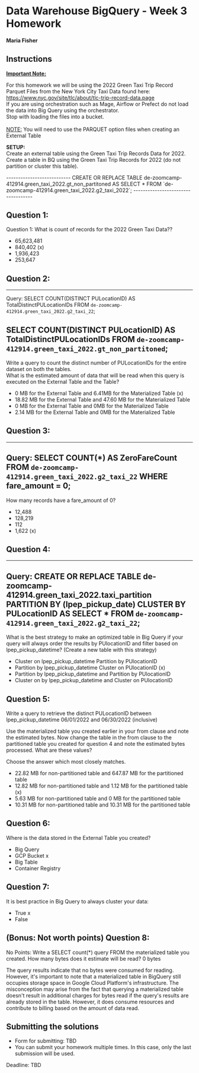 # Data Warehouse BigQuery - Week 3 Homework
#### Maria Fisher 

## Instructions 
<b><u>Important Note:</b></u> <p> For this homework we will be using the 2022 Green Taxi Trip Record Parquet Files from the New York
City Taxi Data found here: </br> https://www.nyc.gov/site/tlc/about/tlc-trip-record-data.page </br>
If you are using orchestration such as Mage, Airflow or Prefect do not load the data into Big Query using the orchestrator.</br> 
Stop with loading the files into a bucket. </br></br>
<u>NOTE:</u> You will need to use the PARQUET option files when creating an External Table</br>

<b>SETUP:</b></br>
Create an external table using the Green Taxi Trip Records Data for 2022. </br>
Create a table in BQ using the Green Taxi Trip Records for 2022 (do not partition or cluster this table). </br>
</p>
---------------------------
CREATE OR REPLACE TABLE de-zoomcamp-412914.green_taxi_2022.gt_non_partitoned AS
SELECT * FROM `de-zoomcamp-412914.green_taxi_2022.g2_taxi_2022`;
-----------------------------------

## Question 1:
Question 1: What is count of records for the 2022 Green Taxi Data??
- 65,623,481
- 840,402 (x)
- 1,936,423
- 253,647

## Question 2:

---
Query:
SELECT COUNT(DISTINCT PULocationID) AS TotalDistinctPULocationIDs
FROM `de-zoomcamp-412914.green_taxi_2022.g2_taxi_22`;

SELECT COUNT(DISTINCT PULocationID) AS TotalDistinctPULocationIDs
FROM `de-zoomcamp-412914.green_taxi_2022.gt_non_partitoned`;
---
Write a query to count the distinct number of PULocationIDs for the entire dataset on both the tables.</br> 
What is the estimated amount of data that will be read when this query is executed on the External Table and the Table?

- 0 MB for the External Table and 6.41MB for the Materialized Table (x)
- 18.82 MB for the External Table and 47.60 MB for the Materialized Table
- 0 MB for the External Table and 0MB for the Materialized Table
- 2.14 MB for the External Table and 0MB for the Materialized Table 


## Question 3:
---
Query:
SELECT COUNT(*) AS ZeroFareCount
FROM `de-zoomcamp-412914.green_taxi_2022.g2_taxi_22`
WHERE fare_amount = 0;
---
How many records have a fare_amount of 0?
- 12,488
- 128,219
- 112
- 1,622 (x)

## Question 4:

-----
Query:
CREATE  OR REPLACE TABLE de-zoomcamp-412914.green_taxi_2022.taxi_partition
PARTITION BY (lpep_pickup_date)
CLUSTER BY PULocationID AS
SELECT *
FROM `de-zoomcamp-412914.green_taxi_2022.g2_taxi_22`;
---
What is the best strategy to make an optimized table in Big Query if your query will always order the results by PUlocationID and filter based on lpep_pickup_datetime? (Create a new table with this strategy)
- Cluster on lpep_pickup_datetime Partition by PUlocationID
- Partition by lpep_pickup_datetime  Cluster on PUlocationID (x)
- Partition by lpep_pickup_datetime and Partition by PUlocationID
- Cluster on by lpep_pickup_datetime and Cluster on PUlocationID

## Question 5:
Write a query to retrieve the distinct PULocationID between lpep_pickup_datetime
06/01/2022 and 06/30/2022 (inclusive)</br>

Use the materialized table you created earlier in your from clause and note the estimated bytes. Now change the table in the from clause to the partitioned table you created for question 4 and note the estimated bytes processed. What are these values? </br>

Choose the answer which most closely matches.</br> 

- 22.82 MB for non-partitioned table and 647.87 MB for the partitioned table
- 12.82 MB for non-partitioned table and 1.12 MB for the partitioned table (x)
- 5.63 MB for non-partitioned table and 0 MB for the partitioned table
- 10.31 MB for non-partitioned table and 10.31 MB for the partitioned table


## Question 6: 
Where is the data stored in the External Table you created?

- Big Query
- GCP Bucket  x
- Big Table
- Container Registry


## Question 7:
It is best practice in Big Query to always cluster your data:
- True x
- False


## (Bonus: Not worth points) Question 8:
No Points: Write a SELECT count(*) query FROM the materialized table you created.
How many bytes does it estimate will be read? 
0 bytes

The query results indicate that no bytes were consumed for reading. 
However, it's important to note that a materialized table in BigQuery still occupies storage space in Google Cloud Platform's infrastructure. The misconception may arise from the fact that querying a materialized table doesn't result in additional charges for bytes read if the query's results are already stored in the table. However, it does consume resources and contribute to billing based on the amount of data read.

 
## Submitting the solutions

* Form for submitting: TBD
* You can submit your homework multiple times. In this case, only the last submission will be used. 

Deadline: TBD


